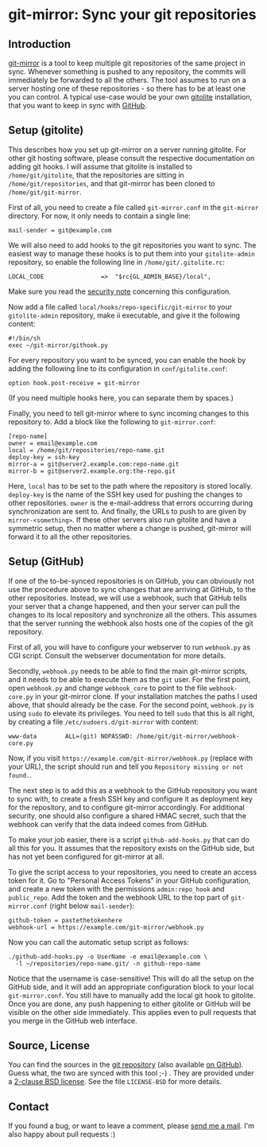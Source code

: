 # git-mirror: Sync your git repositories

## Introduction

[git-mirror](https://www.ralfj.de/projects/git-mirror) is a tool to keep 
multiple git repositories of the same project in sync. Whenever something is 
pushed to any repository, the commits will immediately be forwarded to all the 
others. The tool assumes to run on a server hosting one of these repositories - 
so there has to be at least one you can control. A typical use-case would be 
your own [gitolite](http://gitolite.com/gitolite/index.html) installation, that 
you want to keep in sync with [GitHub](https://github.com/).

## Setup (gitolite)

This describes how you set up git-mirror on a server running gitolite. For other 
git hosting software, please consult the respective documentation on adding git 
hooks. I will assume that gitolite is installed to `/home/git/gitolite`, that 
the repositories are sitting in `/home/git/repositories`, and that git-mirror 
has been cloned to `/home/git/git-mirror`.

First of all, you need to create a file called `git-mirror.conf` in the 
`git-mirror` directory. For now, it only needs to contain a single line:

    mail-sender = git@example.com

We will also need to add hooks to the git repositories you want to sync. The 
easiest way to manage these hooks is to put them into your `gitolite-admin` 
repository, so enable the following line in `/home/git/.gitolite.rc`:

    LOCAL_CODE                =>  "$rc{GL_ADMIN_BASE}/local",

Make sure you read the [security note](http://gitolite.com/gitolite/non-core.html#pushcode)
concerning this configuration.

Now add a file called `local/hooks/repo-specific/git-mirror` to your 
`gitolite-admin` repository, make ii executable, and give it the following 
content:

    #!/bin/sh
    exec ~/git-mirror/githook.py

For every repository you want to be synced, you can enable the hook by adding 
the following line to its configuration in `conf/gitolite.conf`:

    option hook.post-receive = git-mirror

(If you need multiple hooks here, you can separate them by spaces.)

Finally, you need to tell git-mirror where to sync incoming changes to this 
repository to. Add a block like the following to `git-mirror.conf`:

    [repo-name]
    owner = email@example.com
    local = /home/git/repositories/repo-name.git
    deploy-key = ssh-key
    mirror-a = git@server2.example.com:repo-name.git
    mirror-b = git@server2.example.org:the-repo.git

Here, `local` has to be set to the path where the repository is stored 
locally. `deploy-key` is the name of the SSH key used for pushing the changes 
to other repositories. `owner` is the e-mail-address that errors occurring 
during synchronization are sent to. And finally, the URLs to push to are given 
by `mirror-<something>`. If these other servers also run gitolite and have a 
symmetric setup, then no matter where a change is pushed, git-mirror will 
forward it to all the other repositories.

## Setup (GitHub)

If one of the to-be-synced repositories is on GitHub, you can obviously not use 
the procedure above to sync changes that are arriving at GitHub, to the other 
repositories. Instead, we will use a webhook, such that GitHub tells your server 
that a change happened, and then your server can pull the changes to its local 
repository and synchronize all the others. This assumes that the server running 
the webhook also hosts one of the copies of the git repository.

First of all, you will have to configure your webserver to run `webhook.py` as 
CGI script. Consult the webserver documentation for more details.

Secondly, `webhook.py` needs to be able to find the main git-mirror scripts, 
and it needs to be able to execute them as the `git` user. For the first 
point, open `webhook.py` and change `webhook_core` to point to the file 
`webhook-core.py` in your git-mirror clone. If your installation matches the 
paths I used above, that should already be the case. For the second point, 
`webhook.py` is using `sudo` to elevate its privileges. You need to tell 
`sudo` that this is all right, by creating a file 
`/etc/sudoers.d/git-mirror` with content:

    www-data        ALL=(git) NOPASSWD: /home/git/git-mirror/webhook-core.py

Now, if you visit `https://example.com/git-mirror/webhook.py` (replace with 
your URL), the script should run and tell you `Repository missing or not 
found.`.

The next step is to add this as a webhook to the GitHub repository you want to 
sync with, to create a fresh SSH key and configure it as deployment key for the 
repository, and to configure git-mirror accordingly. For additional security, 
one should also configure a shared HMAC secret, such that the webhook can verify 
that the data indeed comes from GitHub.

To make your job easier, there is a script `github-add-hooks.py` that can do 
all this for you. It assumes that the repository exists on the GitHub side, but 
has not yet been configured for git-mirror at all.

To give the script access to your repositories, you need to create an access 
token for it. Go to "Personal Access Tokens" in your GitHub configuration, and 
create a new token with the permissions `admin:repo_hook` and `public_repo`. 
Add the token and the webhook URL to the top part of `git-mirror.conf` (right 
below `mail-sender`):

    github-token = pastethetokenhere
    webhook-url = https://example.com/git-mirror/webhook.py

Now you can call the automatic setup script as follows:

    ./github-add-hooks.py -o UserName -e email@example.com \
      -l ~/repositories/repo-name.git/ -n github-repo-name

Notice that the username is case-sensitive! This will do all the setup
on the GitHub side, and it will add an appropriate configuration block
to your local `git-mirror.conf`. You still have to manually add the
local git hook to gitolite. Once you are done, any push happening to
either gitolite or GitHub will be visible on the other side
immediately. This applies even to pull requests that you merge in the
GitHub web interface.

## Source, License

You can find the sources in the [git
repository](http://www.ralfj.de/git/git-mirror.git) (also available
[on GitHub](https://github.com/RalfJung/git-mirror)).  Guess what, the
two are synced with this tool ;-) . They are provided under a
[2-clause BSD
license](http://opensource.org/licenses/bsd-license.php). See the file
`LICENSE-BSD` for more details.

## Contact

If you found a bug, or want to leave a comment, please [send me a
mail](mailto:post-AT-ralfj-DOT-de). I'm also happy about pull requests
:)
